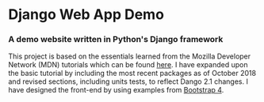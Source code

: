 # Django Web App Demo
### A demo website written in Python's Django framework

This project is based on the essentials learned from the Mozilla Developer Network (MDN) tutorials which can be found [here](https://developer.mozilla.org/en-US/docs/Learn/Server-side/Django/Tutorial_local_library_website).
I have expanded upon the basic tutorial by including the most recent packages as of October 2018 and revised sections, including units tests, to reflect Dango 2.1 changes. I have designed the front-end by using examples from [Bootstrap 4](https://getbootstrap.com/docs/4.1/examples/). 
